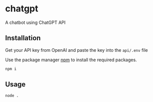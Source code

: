# chatgpt
A chatbot using ChatGPT API 
## Installation

Get your API key from OpenAI and paste the key into the ```api/.env``` file

Use the package manager [npm](https://nodejs.org/) to install the required packages.

```bash
npm i
```

## Usage

```bash
node .
```
